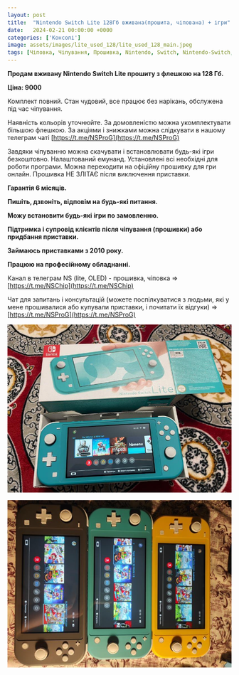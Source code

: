 ```yaml
---
layout: post
title:  "Nintendo Switch Lite 128Гб вживана(прошита, чіпована) + ігри"
date:   2024-02-21 00:00:00 +0000
categories: ['Консолі']
image: assets/images/lite_used_128/lite_used_128_main.jpeg
tags: [Чіповка, Чіпування, Прошивка, Nintendo, Switch, Nintendo-Switch, Switch-Lite]
---
```

**Продам вживану Nintendo Switch Lite прошиту з флешкою на 128 Гб.**

**Ціна: 9000**

Комплект повний. Стан чудовий, все працює без нарікань, обслужена під час чіпування.

Наявність кольорів уточнюйте. За домовленістю можна укомплектувати більшою флешкою. За акціями і знижками можна
слідкувати в нашому телеграм чаті  [https://t.me/NSProG](https://t.me/NSProG)

Завдяки чіпуванню можна скачувати і встановлювати будь-які ігри безкоштовно. Налаштований емунанд.
Установлені всі необхідні для роботи програми. Можна переходити на офіційну прошивку для гри онлайн.
Прошивка НЕ ЗЛІТАЄ після виключення приставки.

**Гарантія 6 місяців.**

**Пишіть, дзвоніть, відповім на будь-які питання.**

**Можу встановити будь-які ігри по замовленню.**

**Підтримка і супровід клієнтів після чіпування (прошивки) або придбання приставки.**

**Займаюсь приставками з 2010 року.**

**Працюю на професійному обладнанні.**

Канал в телеграм NS (lite, OLED) - прошивка, чіповка =>  [https://t.me/NSChip](https://t.me/NSChip)

Чат для запитань і консультацій (можете поспілкуватися з людьми, які у мене прошивалися або купували приставки,
і почитати їх відгуки) => [https://t.me/NSProG](https://t.me/NSProG)

![oled_used_128](../assets/images/lite_used_128/lite_used_128_secondary_1.jpeg)

![oled_used_128](../assets/images/lite_used_128/lite_used_128_secondary_2.jpeg)
